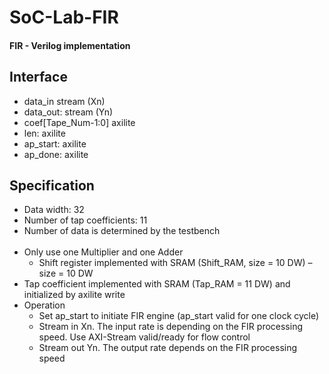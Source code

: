 # SoC-Lab-FIR
#### FIR - Verilog implementation


## Interface
- data_in stream (Xn)
- data_out: stream (Yn)
- coef[Tape_Num-1:0] axilite
- len: axilite 
- ap_start: axilite 
- ap_done: axilite

## Specification
* Data width: 32
* Number of tap coefficients: 11
* Number of data is determined by the testbench <br><br>
* Only use one Multiplier and one Adder
  *  Shift register implemented with SRAM (Shift_RAM, size = 10 DW) – size = 10 DW
* Tap coefficient implemented with SRAM (Tap_RAM = 11 DW) and initialized by axilite write
* Operation
  * Set ap_start to initiate FIR engine (ap_start valid for one clock cycle)
  * Stream in Xn. The input rate is depending on the FIR processing speed. Use AXI-Stream valid/ready for flow control
  * Stream out Yn. The output rate depends on the FIR processing speed

